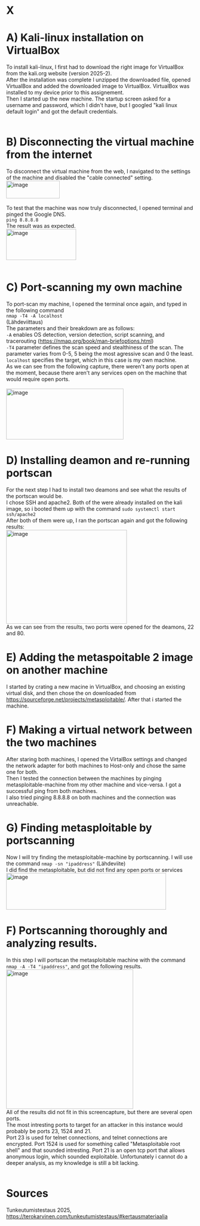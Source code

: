 # X  

# A) Kali-linux installation on VirtualBox  
To install kali-linux, I first had to download the right image for VirtualBox from the kali.org website (version 2025-2).  
After the installation was complete I unzipped the downloaded file, opened VirtualBox and added the downloaded image to VirtualBox. VirtualBox was installed to my device prior to this assignement.  
Then I started up the new machine. The startup screen asked for a username and password, which I didn't have, but I googled "kali linux default login" and got the default credentials.  
</br>
# B) Disconnecting the virtual machine from the internet
To disconnect the virtual machine from the web, I navigated to the settings of the machine and disabled the "cable connected" setting.  
<img width="143" height="47" alt="image" src="https://github.com/user-attachments/assets/d7bff9dd-83f6-4087-832e-2642ed45f683" />  
</br>
To test that the machine was now truly disconnected, I opened terminal and pinged the Google DNS.  
`ping 8.8.8.8`  
The result was as expected.  
<img width="187" height="83" alt="image" src="https://github.com/user-attachments/assets/5ce8fd11-991d-4fbc-8402-475858624e28" />  
</br>
# C) Port-scanning my own machine
To port-scan my machine, I opened the terminal once again, and typed in the following command  
`nmap -T4 -A localhost`  
(Lähdeviittaus)  
The parameters and their breakdown are as follows:  
`-A` enables OS detection, version detection, script scanning, and tracerouting (https://nmap.org/book/man-briefoptions.html)  
`-T4` parameter defines the scan speed and stealthiness of the scan. The parameter varies from 0-5, 5 being the most agressive scan and 0 the least.  
`localhost` specifies the target, which in this case is my own machine.  
As we can see from the following capture, there weren't any ports open at the moment, because there aren't any services open on the machine that would require open ports.  
</br>
<img width="314" height="136" alt="image" src="https://github.com/user-attachments/assets/aecc2d99-d1d6-4b63-9d65-bf2795b94d35" />  
# D) Installing deamon and re-running portscan  
For the next step I had to install two deamons and see what the results of the portscan would be.  
I chose SSH and apache2. Both of the were already installed on the kali image, so i booted them up with the command `sudo systemctl start ssh/apache2 `  
After both of them were up, I ran the portscan again and got the following results:  
<img width="323" height="251" alt="image" src="https://github.com/user-attachments/assets/81469dc5-40f5-46c9-adc3-0e43df013bd2" />  
As we can see from the results, two ports were opened for the deamons, 22 and 80.  
# E) Adding the metaspoitable 2 image on another machine  
I started by crating a new macine in VirtualBox, and choosing an existing virtual disk, and then chose the on downloaded from https://sourceforge.net/projects/metasploitable/. After that i started the machine.  
# F) Making a virtual network between the two machines  
After staring both machines, I opened the VirtalBox settings and changed the network adapter for both machines to Host-only and chose the same one for both.  
Then I tested the connection between the machines by pinging metasploitable-machine from my other machine and vice-versa. I got a successful ping from both machines.  
I also tried pinging 8.8.8.8 on both machines and the connection was unreachable.  
# G) Finding metasploitable by portscanning  
Now I will try finding the metasploitable-machine by portscanning. I will use the command `nmap -sn "ipaddress"` (Lähdeviite)  
I did find the metasploitable, but did not find any open ports or services  
<img width="428" height="98" alt="image" src="https://github.com/user-attachments/assets/5648f49c-7029-464a-aad6-47c6381d2774" />  
# F) Portscanning thoroughly and analyzing results.  
In this step I will portscan the metasploitable machine with the command `nmap -A -T4 "ipaddress"`, and got the following results.  
<img width="340" height="373" alt="image" src="https://github.com/user-attachments/assets/4fd5ebe1-c9cc-4c00-a9e3-347405fafbdf" />  
All of the results did not fit in this screencapture, but there are several open ports.  
The most intresting ports to target for an attacker in this instance would probably be ports 23, 1524 and 21.  
Port 23 is used for telnet connections, and telnet connections are encrypted. Port 1524 is used for something called "Metasploitable root shell" and that sounded intresting. Port 21 is an open tcp port that allows anonymous login, which sounded exploitable. Unfortunately i cannot do a deeper analysis, as my knowledge is still a bit lacking.  
</br>
# Sources
Tunkeutumistestaus 2025, https://terokarvinen.com/tunkeutumistestaus/#kertausmateriaalia  













